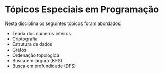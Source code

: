# Tópicos Especiais em Programação
Nesta disciplina os seguintes tópicos foram abordados:

- Teoria dos números inteiros
- Criptografia
- Estrutura de dados
- Grafos
- Ordenação topológica
- Busca em largura (BFS)
- Busca em profundidade (DFS)

